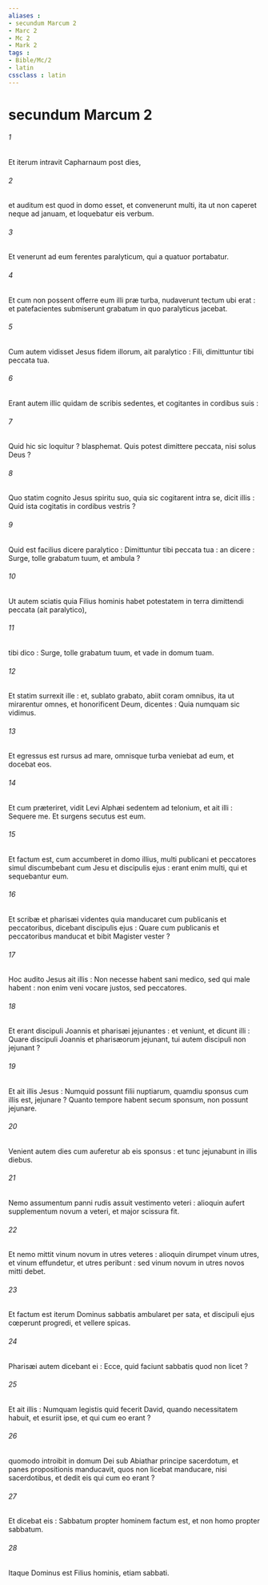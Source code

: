 ```yaml
---
aliases : 
- secundum Marcum 2
- Marc 2
- Mc 2
- Mark 2
tags : 
- Bible/Mc/2
- latin
cssclass : latin
---
```


# secundum Marcum 2

###### 1
Et iterum intravit Capharnaum post dies,
###### 2
et auditum est quod in domo esset, et convenerunt multi, ita ut non caperet neque ad januam, et loquebatur eis verbum.
###### 3
Et venerunt ad eum ferentes paralyticum, qui a quatuor portabatur.
###### 4
Et cum non possent offerre eum illi præ turba, nudaverunt tectum ubi erat : et patefacientes submiserunt grabatum in quo paralyticus jacebat.
###### 5
Cum autem vidisset Jesus fidem illorum, ait paralytico : Fili, dimittuntur tibi peccata tua.
###### 6
Erant autem illic quidam de scribis sedentes, et cogitantes in cordibus suis :
###### 7
Quid hic sic loquitur ? blasphemat. Quis potest dimittere peccata, nisi solus Deus ?
###### 8
Quo statim cognito Jesus spiritu suo, quia sic cogitarent intra se, dicit illis : Quid ista cogitatis in cordibus vestris ?
###### 9
Quid est facilius dicere paralytico : Dimittuntur tibi peccata tua : an dicere : Surge, tolle grabatum tuum, et ambula ?
###### 10
Ut autem sciatis quia Filius hominis habet potestatem in terra dimittendi peccata (ait paralytico),
###### 11
tibi dico : Surge, tolle grabatum tuum, et vade in domum tuam.
###### 12
Et statim surrexit ille : et, sublato grabato, abiit coram omnibus, ita ut mirarentur omnes, et honorificent Deum, dicentes : Quia numquam sic vidimus.
###### 13
Et egressus est rursus ad mare, omnisque turba veniebat ad eum, et docebat eos.
###### 14
Et cum præteriret, vidit Levi Alphæi sedentem ad telonium, et ait illi : Sequere me. Et surgens secutus est eum.
###### 15
Et factum est, cum accumberet in domo illius, multi publicani et peccatores simul discumbebant cum Jesu et discipulis ejus : erant enim multi, qui et sequebantur eum.
###### 16
Et scribæ et pharisæi videntes quia manducaret cum publicanis et peccatoribus, dicebant discipulis ejus : Quare cum publicanis et peccatoribus manducat et bibit Magister vester ?
###### 17
Hoc audito Jesus ait illis : Non necesse habent sani medico, sed qui male habent : non enim veni vocare justos, sed peccatores.
###### 18
Et erant discipuli Joannis et pharisæi jejunantes : et veniunt, et dicunt illi : Quare discipuli Joannis et pharisæorum jejunant, tui autem discipuli non jejunant ?
###### 19
Et ait illis Jesus : Numquid possunt filii nuptiarum, quamdiu sponsus cum illis est, jejunare ? Quanto tempore habent secum sponsum, non possunt jejunare.
###### 20
Venient autem dies cum auferetur ab eis sponsus : et tunc jejunabunt in illis diebus.
###### 21
Nemo assumentum panni rudis assuit vestimento veteri : alioquin aufert supplementum novum a veteri, et major scissura fit.
###### 22
Et nemo mittit vinum novum in utres veteres : alioquin dirumpet vinum utres, et vinum effundetur, et utres peribunt : sed vinum novum in utres novos mitti debet.
###### 23
Et factum est iterum Dominus sabbatis ambularet per sata, et discipuli ejus cœperunt progredi, et vellere spicas.
###### 24
Pharisæi autem dicebant ei : Ecce, quid faciunt sabbatis quod non licet ?
###### 25
Et ait illis : Numquam legistis quid fecerit David, quando necessitatem habuit, et esuriit ipse, et qui cum eo erant ?
###### 26
quomodo introibit in domum Dei sub Abiathar principe sacerdotum, et panes propositionis manducavit, quos non licebat manducare, nisi sacerdotibus, et dedit eis qui cum eo erant ?
###### 27
Et dicebat eis : Sabbatum propter hominem factum est, et non homo propter sabbatum.
###### 28
Itaque Dominus est Filius hominis, etiam sabbati.
